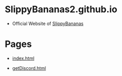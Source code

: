 # SlippyBananas2.github.io

- Official Website of [SlippyBananas](https://github.com/SlippyBananas)

# Pages

- [index.html](https://SlippyBananas2.github.io/index.html)

- [getDiscord.html]()
